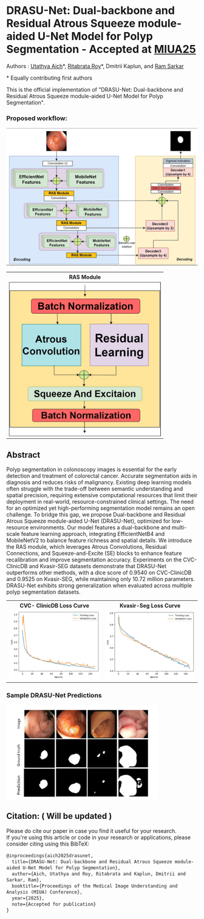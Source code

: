 # DRASU-Net: Dual-backbone and Residual Atrous Squeeze module-aided U-Net Model for Polyp Segmentation - Accepted at [MIUA25](https://conferences.leeds.ac.uk/miua/)

Authors : [Utathya Aich](https://www.linkedin.com/in/utathyaaich/)\*, [Ritabrata Roy](https://www.linkedin.com/in/ritabrata-roy-72b504243/)\*, Dmitrii Kaplun, and [Ram Sarkar](https://scholar.google.co.in/citations?user=bDj0BUEAAAAJ&hl=en)

\* Equally contributing first authors

This is the official implementation of "DRASU-Net: Dual-backbone and Residual Atrous Squeeze module-aided U-Net Model for Polyp Segmentation".

### Proposed workflow:
![Description](Images/architect.jpg)



<table>
  <tr>
    <th>RAS Module</th>
  </tr>
  <tr>
    <td><img src="Images/ras.jpg" width="400"/></td>
  </tr>
</table>


## Abstract
Polyp segmentation in colonoscopy images is essential for the early detection and treatment of colorectal cancer. Accurate segmentation aids in diagnosis and reduces risks of malignancy. Existing deep learning models often struggle with the trade-off between semantic understanding and spatial precision, requiring extensive computational resources that limit their deployment in real-world, resource-constrained clinical settings. The need for an optimized yet high-performing segmentation model remains an open challenge. To bridge this gap, we propose Dual-backbone and Residual Atrous Squeeze module-aided U-Net (DRASU-Net), optimized for low-resource environments. Our model features a dual-backbone and multi-scale feature learning approach, integrating EfficientNetB4 and MobileNetV2 to balance feature richness and spatial details. We introduce the RAS module, which leverages Atrous Convolutions, Residual Connections, and Squeeze-and-Excite (SE) blocks to enhance feature recalibration and improve segmentation accuracy. Experiments on the CVC-ClinicDB and Kvasir-SEG datasets demonstrate that DRASU-Net outperforms other methods, with a dice score of 0.9540 on CVC-ClinicDB and 0.9525 on Kvasir-SEG, while maintaining only 10.72 million parameters. DRASU-Net exhibits strong generalization when evaluated across multiple polyp segmentation datasets.




<table>
  <tr>
    <th>CVC- ClinicDB Loss Curve</th>
    <th>Kvasir-Seg  Loss Curve</th>
  </tr>
  <tr>
    <td><img src="Images/loss_curves_1_clinic.jpg" width="400"/></td>
    <td><img src="Images/loss_curves_2_Kvasir.jpg" width="400"/></td>
  </tr>
</table>


### Sample DRASU-Net Predictions

<p>
  <img src="Images/Sample_predictions.jpg" width="400"/>
</p>


## Citation: ( Will be updated )
Please do cite our paper in case you find it useful for your research.<br/>
If you're using this article or code in your research or applications, please consider citing using this BibTeX:<br/>
```
@inproceedings{aich2025drasunet,
  title={DRASU-Net: Dual-backbone and Residual Atrous Squeeze module-aided U-Net Model for Polyp Segmentation},
  author={Aich, Utathya and Roy, Ritabrata and Kaplun, Dmitrii and Sarkar, Ram},
  booktitle={Proceedings of the Medical Image Understanding and Analysis (MIUA) Conference},
  year={2025},
  note={Accepted for publication}
}
```
<br/>
